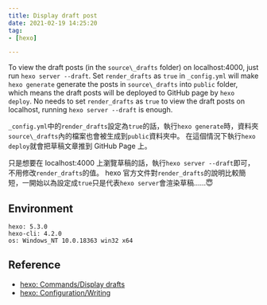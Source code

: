 ```yaml
---
title: Display draft post
date: 2021-02-19 14:25:20
tag:
- [hexo]

---
```


To view the draft posts (in the `source\_drafts` folder) on localhost:4000, just run `hexo server --draft`.
Set `render_drafts` as `true` in `_config.yml` will make `hexo generate` generate the posts in `source\_drafts` into `public` folder, which means the draft posts will be deployed to GitHub page by `hexo deploy`.
No needs to set `render_drafts` as `true` to view the draft posts on localhost, running `hexo server --draft` is enough.

`_config.yml`中的`render_drafts`設定為`true`的話，執行`hexo generate`時，資料夾`source\_drafts`內的檔案也會被生成到`public`資料夾中。
在這個情況下執行`hexo deploy`就會把草稿文章推到 GitHub Page 上。

只是想要在 localhost:4000 上瀏覽草稿的話，執行`hexo server --draft`即可，不用修改`render_drafts`的值。
hexo 官方文件對`render_drafts`的說明比較簡短，一開始以為設定成`true`只是代表`hexo server`會渲染草稿……😇

## Environment

```
hexo: 5.3.0
hexo-cli: 4.2.0
os: Windows_NT 10.0.18363 win32 x64
```

## Reference

- [hexo: Commands/Display drafts](https://hexo.io/docs/commands#Display-drafts)
- [hexo: Configuration/Writing](https://hexo.io/docs/configuration#Writing)

